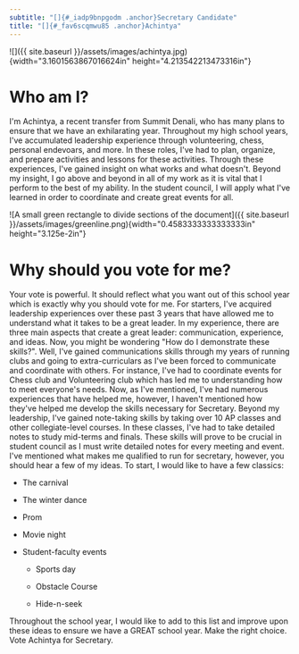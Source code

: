 ```yaml
---
subtitle: "[]{#_iadp9bnpgodm .anchor}Secretary Candidate"
title: "[]{#_fav6scqmwu85 .anchor}Achintya"
---
```


![]({{ site.baseurl }}/assets/images/achintya.jpg){width="3.1601563867016624in"
height="4.213542213473316in"}



# Who am I? 

I'm Achintya, a recent transfer from Summit Denali, who has many plans
to ensure that we have an exhilarating year. Throughout my high school
years, I've accumulated leadership experience through volunteering,
chess, personal endevoars, and more. In these roles, I've had to plan,
organize, and prepare activities and lessons for these activities.
Through these experiences, I've gained insight on what works and what
doesn't. Beyond my insight, I go above and beyond in all of my work as
it is vital that I perform to the best of my ability. In the student
council, I will apply what I've learned in order to coordinate and
create great events for all.

![A small green rectangle to divide sections of the
document]({{ site.baseurl }}/assets/images/greenline.png){width="0.4583333333333333in"
height="3.125e-2in"}

# Why should you vote for me? 

Your vote is powerful. It should reflect what you want out of this
school year which is exactly why you should vote for me. For starters,
I've acquired leadership experiences over these past 3 years that have
allowed me to understand what it takes to be a great leader. In my
experience, there are three main aspects that create a great leader:
communication, experience, and ideas. Now, you might be wondering "How
do I demonstrate these skills?". Well, I've gained communications skills
through my years of running clubs and going to extra-curriculars as I've
been forced to communicate and coordinate with others. For instance,
I've had to coordinate events for Chess club and Volunteering club which
has led me to understanding how to meet everyone's needs. Now, as I've
mentioned, I've had numerous experiences that have helped me, however, I
haven't mentioned how they've helped me develop the skills necessary for
Secretary. Beyond my leadership, I've gained note-taking skills by
taking over 10 AP classes and other collegiate-level courses. In these
classes, I've had to take detailed notes to study mid-terms and finals.
These skills will prove to be crucial in student council as I must write
detailed notes for every meeting and event. I've mentioned what makes me
qualified to run for secretary, however, you should hear a few of my
ideas. To start, I would like to have a few classics:

-   The carnival

-   The winter dance

-   Prom

-   Movie night

-   Student-faculty events

    -   Sports day

    -   Obstacle Course

    -   Hide-n-seek

Throughout the school year, I would like to add to this list and improve
upon these ideas to ensure we have a GREAT school year. Make the right
choice. Vote Achintya for Secretary.
